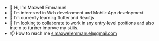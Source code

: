 - 👋 Hi, I’m Maxwell Emmanuel
- 👀 I’m interested in Web development and Mobile App development
- 🌱 I’m currently learning flutter and Reactjs
- 💞️ I’m looking to collaborate to work in any entry-level positions and also intern to further improve my skills.
- 📫 How to reach me e.maxwellemmanuel@gmail.com

<!---
maxsphinix/maxsphinix is a ✨ special ✨ repository because its `README.md` (this file) appears on your GitHub profile.
You can click the Preview link to take a look at your changes.
--->
